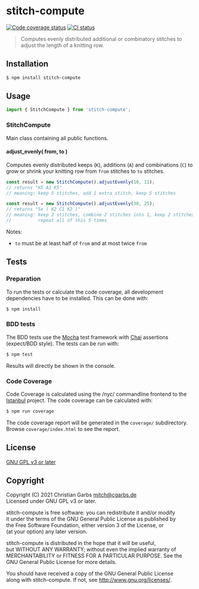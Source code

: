# stitch-compute

[![Code coverage status][codecov-badge]][codecov-url]
[![CI status][ci-badge]][ci-url]

> Computes evenly distributed additional or combinatory stitches to adjust the length of a knitting row.

## Installation

```bash
$ npm install stitch-compute
```

## Usage

```typescript
import { StitchCompute } from 'stitch-compute';
```

### StitchCompute

Main class containing all public functions.

#### adjust_evenly( from, to )

Computes evenly distributed keeps (`K`), additions (`A`) and
combinations (`C`) to grow or shrink your knitting row
from `from` stitches to `to` stitches.

```typescript
const result = new StitchCompute().adjustEvenly(10, 11);
// returns "K5 A1 K5"
// meaning: keep 5 stitches, add 1 extra stitch, keep 5 stitches

const result = new StitchCompute().adjustEvenly(30, 25);
// returns "5x ( K2 C1 K2 )"
// meaning: keep 2 stitches, combine 2 stitches into 1, keep 2 stitches.
//          repeat all of this 5 times
```

Notes:

- `to` must be at least half of `from` and at most twice `from`

## Tests

### Preparation

To run the tests or calculate the code coverage, all development dependencies have to be installed.
This can be done with:

```bash
$ npm install
```

### BDD tests

The BDD tests use the [Mocha](http://mochajs.org) test framework with [Chai](http://chaijs.com) assertions (expect/BDD style).
The tests can be run with:

```bash
$ npm test
```

Results will directly be shown in the console.

### Code Coverage

Code Coverage is calculated using the /nyc/ commandline frontend to the [Istanbul](https://istanbul.js.org/) project.
The code coverage can be calculated with:

```bash
$ npm run coverage
```

The code coverage report will be generated in the `coverage/` subdirectory. Browse `coverage/index.html` to see the report.

## License

[GNU GPL v3 or later](https://www.gnu.org/licenses/#GPL)

## Copyright

Copyright (C) 2021 Christian Garbs <mitch@cgarbs.de>  
Licensed under GNU GPL v3 or later.

stitch-compute is free software: you can redistribute it and/or modify  
it under the terms of the GNU General Public License as published by  
the Free Software Foundation, either version 3 of the License, or  
(at your option) any later version.

stitch-compute is distributed in the hope that it will be useful,  
but WITHOUT ANY WARRANTY; without even the implied warranty of  
MERCHANTABILITY or FITNESS FOR A PARTICULAR PURPOSE. See the  
GNU General Public License for more details.

You should have received a copy of the GNU General Public License  
along with stitch-compute. If not, see <http://www.gnu.org/licenses/>.

[codecov-badge]: https://codecov.io/gh/mmitch/stitch-compute-npm/branch/master/graph/badge.svg?token=qE6TI2Ehpx
[codecov-url]: https://codecov.io/github/mmitch/stitch-compute-npm?branch=master
[ci-badge]: https://github.com/mmitch/stitch-compute-npm/workflows/Node.js%20CI/badge.svg?branch=master
[ci-url]: https://github.com/mmitch/stitch-compute-npm/actions?query=workflow%3A%22Node.js+CI%22

